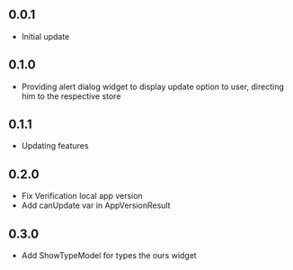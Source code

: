 ## 0.0.1

* Initial update

## 0.1.0 

* Providing alert dialog widget to display update option to user, directing him to the respective store

## 0.1.1

* Updating features

## 0.2.0

* Fix Verification local app version
* Add canUpdate var in AppVersionResult

## 0.3.0

* Add ShowTypeModel for types the ours widget
